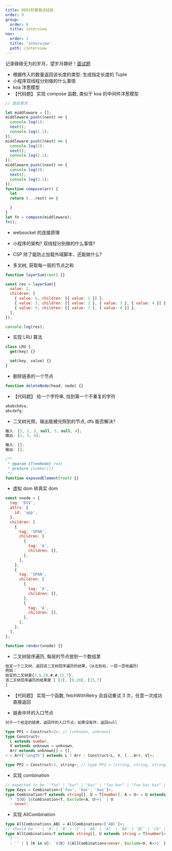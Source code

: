 ```yaml
---
title: 0601积累面试经验
order: 9
group:
  order: 0
  title: interview
nav:
  order: 3
  title: 'interview'
  path: /interview
---
```


记录碌碌无为的岁月，望岁月静好！[面试题](https://mp.weixin.qq.com/s/XkxbEL9tac1FHAhfjf7Olg)

- 根据传入的数量返回该长度的类型: 生成指定长度的 Tuple
- 小程序双线程分别做的什么事情
- koa 洋葱模型
- 【代码题】 实现 compose 函数, 类似于 koa 的中间件洋葱模型

```js
// 题目需求

let middleware = [];
middleware.push((next) => {
  console.log(1);
  next();
  console.log(1.1);
});
middleware.push((next) => {
  console.log(2);
  next();
  console.log(2.1);
});
middleware.push((next) => {
  console.log(3);
  next();
  console.log(3.1);
});
function compose(arr) {
  let
  return (...rest) => {

  }
}
let fn = compose(middleware);
fn();
```

- websocket 的连接原理
- 小程序的架构? 双线程分别做的什么事情?
- CSP 除了能防止加载外域脚本，还能做什么?

- 多叉树, 获取每一层的节点之和

```js
function layerSum(root) {}

const res = layerSum({
  value: 2,
  children: [
    { value: 6, children: [{ value: 1 }] },
    { value: 3, children: [{ value: 2 }, { value: 3 }, { value: 4 }] },
    { value: 5, children: [{ value: 7 }, { value: 8 }] },
  ],
});

console.log(res);
```

- 实现 LRU 算法

```js
class LRU {
  get(key) {}

  set(key, value) {}
}
```

- 删除链表的一个节点

```js
function deleteNode(head, node) {}
```

- 【代码题】 给一个字符串, 找到第一个不重复的字符

```js
ababcbdsa;
abcdefg;
```

- 二叉树光照，输出能被光照到的节点, dfs 能否解决?

```js
输入: [1, 2, 3, null, 5, null, 4];
输出: [1, 3, 4];

输入: [];
输出: [];

/**
 * @param {TreeNode} root
 * @return {number[]}
 */
function exposedElement(root) {}
```

- 虚拟 dom 转真实 dom

```js
const vnode = {
  tag: 'DIV',
  attrs: {
    id: 'app',
  },
  children: [
    {
      tag: 'SPAN',
      children: [
        {
          tag: 'A',
          children: [],
        },
      ],
    },
    {
      tag: 'SPAN',
      children: [
        {
          tag: 'A',
          children: [],
        },
        {
          tag: 'A',
          children: [],
        },
      ],
    },
  ],
};

function render(vnode) {}
```

- 二叉树层序遍历, 每层的节点放到一个数组里

```js
给定一个二叉树，返回该二叉树层序遍历的结果，（从左到右，一层一层地遍历）
例如：
给定的二叉树是{3,9,20,#,#,15,7},
该二叉树层序遍历的结果是 [ [3], [9,20], [15,7]
]
```

- 【代码题】 实现一个函数, fetchWithRetry 会自动重试 3 次，任意一次成功直接返回

- 链表中环的入口节点

```js
对于一个给定的链表，返回环的入口节点，如果没有环，返回null
```

```ts
type PP1 = Construct<2>; // [unknown, unknown]
type Construct<
  L extends number,
  V extends unknown = unknown,
  Arr extends unknown[] = [],
> = Arr['length'] extends L ? Arr : Construct<L, V, [...Arr, V]>;

type PP2 = Construct<3, string>; // type PP2 = [string, string, string]
```

- 实现 combination

```ts
// expected to be `"foo" | "bar" | "baz" | "foo bar" | "foo bar baz" | "foo baz" | "foo baz bar" | "bar foo" | "bar foo baz" | "bar baz" | "bar baz foo" | "baz foo" | "baz foo bar" | "baz bar" | "baz bar foo"`
type Keys = Combination<['foo', 'bar', 'baz']>;
type Combination<T extends string[], U = T[number], A = U> = U extends infer U extends string
  ? `${U} ${Combination<T, Exclude<A, U>>}` | U
  : never;
```

- 实现 AllCombination

```ts
type AllCombinations_ABC = AllCombinations<['ABC']>;
// should be '' | 'A' | 'B' | 'C' | 'AB' | 'AC' | 'BA' | 'BC' | 'CA' | 'CB' | 'ABC' | 'ACB' | 'BAC' | 'BCA' | 'CAB' | 'CBA'
type AllCombinations<T extends string[], U extends string = T[number]> = [U] extends [never]
  ? ''
  : '' | { [K in U]: `${K} ${AllCombinations<never, Exclude<U, K>>}` }[U];
```
